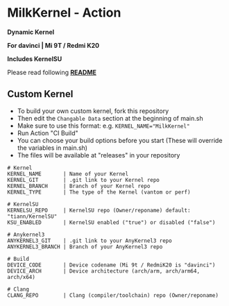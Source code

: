 # MilkKernel - Action

**Dynamic Kernel**

**For davinci | Mi 9T / Redmi K20**

**Includes KernelSU**

Please read following **[README](https://github.com/SchweGELBin/kernel_milk_davinci/blob/master/README.md)**

## Custom Kernel
- To build your own custom kernel, fork this repository
- Then edit the ```Changable Data``` section at the beginning of main.sh
- Make sure to use this format: e.g. ```KERNEL_NAME="MilkKernel"```
- Run Action "CI Build"
- You can choose your build options before you start (These will override the variables in main.sh)
- The files will be available at "releases" in your repository

```
# Kernel
KERNEL_NAME       | Name of your Kernel
KERNEL_GIT        | .git link to your Kernel repo
KERNEL_BRANCH     | Branch of your Kernel repo
KERNEL_TYPE       | The type of the Kernel (vantom or perf)

# KernelSU
KERNELSU_REPO     | KernelSU repo (Owner/reponame) default: "tiann/KernelSU"
KSU_ENABLED       | KernelSU enabled ("true") or disabled ("false")

# Anykernel3
ANYKERNEL3_GIT    | .git link to your AnyKernel3 repo
ANYKERNEL3_BRANCH | Branch of your AnyKernel3 repo

# Build
DEVICE_CODE       | Device codename (Mi 9t / RedmiK20 is "davinci")
DEVICE_ARCH       | Device architecture (arch/arm, arch/arm64, arch/x64)

# Clang
CLANG_REPO        | Clang (compiler/toolchain) repo (Owner/reponame)
```
